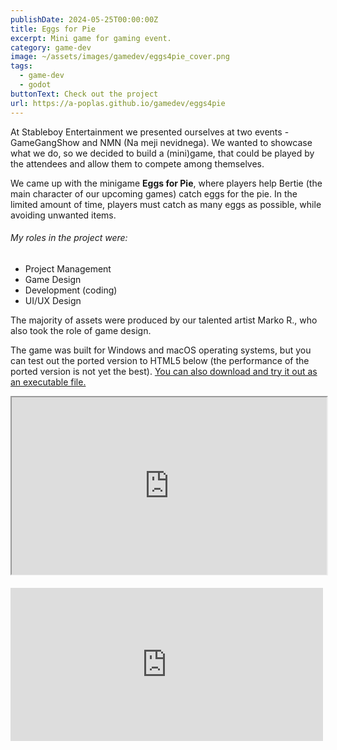 ```yaml
---
publishDate: 2024-05-25T00:00:00Z
title: Eggs for Pie
excerpt: Mini game for gaming event.
category: game-dev
image: ~/assets/images/gamedev/eggs4pie_cover.png
tags:
  - game-dev
  - godot
buttonText: Check out the project
url: https://a-poplas.github.io/gamedev/eggs4pie
---
```

  
 At Stableboy Entertainment we presented ourselves at two events - GameGangShow and NMN (Na meji nevidnega). We wanted to showcase what we do, so we decided to build a (mini)game, that could be played by the attendees and allow them to compete among themselves.

 We came up with the minigame **Eggs for Pie**, where players help Bertie (the main character of our upcoming games) catch eggs for the pie. In the limited amount of time, players must catch as many eggs as possible, while avoiding unwanted items.

###### My roles in the project were:
- Project Management
- Game Design
- Development (coding)
- UI/UX Design

The majority of assets were produced by our talented artist Marko R., who also took the role of game design. 

The game was built for Windows and macOS operating systems, but you can test out the ported version to HTML5 below (the performance of the ported version is not yet the best). [You can also download and try it out as an executable file.](https://a-poplas.itch.io/eggs4pie)

<iframe src="https://gamejolt.net/?token=7TXchzskjQbQB4xheDZYpZ3awVdYyc" style="width:100%;aspect-ratio:16/9">Token is expired.</iframe>

<iframe src="https://widgets.gamejolt.com/package/v1?key=iAmeWmTg&theme=light" frameborder="0" width="500" height="245" style="margin: 20px auto"></iframe>